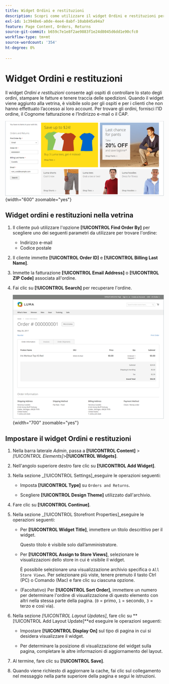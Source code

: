 ```yaml
---
title: Widget Ordini e restituzioni
description: Scopri come utilizzare il widget Ordini e restituzioni per consentire ai clienti di controllare lo stato dei loro ordini, stampare le fatture e tenere traccia delle spedizioni.
exl-id: 1c3948e6-a0de-4ee4-8abf-10ab845a94a7
feature: Page Content, Orders, Returns
source-git-commit: b659c7e1e8f2ae9883f1e24d8045d6dd1e90cfc0
workflow-type: tm+mt
source-wordcount: '354'
ht-degree: 0%

---
```


# Widget Ordini e restituzioni

Il widget _Ordini e restituzioni_ consente agli ospiti di controllare lo stato degli ordini, stampare le fatture e tenere traccia delle spedizioni. Quando il widget viene aggiunto alla vetrina, è visibile solo per gli ospiti e per i clienti che non hanno effettuato l’accesso ai loro account. Per trovare gli ordini, fornisci l’ID ordine, il Cognome fatturazione e l’Indirizzo e-mail o il CAP.

![Widget Ordini e restituzioni nella barra laterale della vetrina](./assets/storefront-widget-orders-returns-sidebar.png){width="600" zoomable="yes"}

## Widget ordini e restituzioni nella vetrina

1. Il cliente può utilizzare l&#39;opzione **[!UICONTROL Find Order By]** per scegliere uno dei seguenti parametri da utilizzare per trovare l&#39;ordine:

   - Indirizzo e-mail
   - Codice postale

1. Il cliente immette **[!UICONTROL Order ID]** e **[!UICONTROL Billing Last Name]**.

1. Immette la fatturazione **[!UICONTROL Email Address]** o **[!UICONTROL ZIP Code]** associata all&#39;ordine.

1. Fai clic su **[!UICONTROL Search]** per recuperare l&#39;ordine.

   ![Informazioni sull&#39;ordine visualizzate nella vetrina](./assets/storefront-widget-orders-returns-view.png){width="700" zoomable="yes"}

## Impostare il widget Ordini e restituzioni

1. Nella barra laterale _Admin_, passa a **[!UICONTROL Content]** > _[!UICONTROL Elements]_>**[!UICONTROL Widgets]**.

1. Nell&#39;angolo superiore destro fare clic su **[!UICONTROL Add Widget]**.

1. Nella sezione _[!UICONTROL Settings]_eseguire le operazioni seguenti:

   - Imposta **[!UICONTROL Type]** su `Orders and Returns`.

   - Scegliere **[!UICONTROL Design Theme]** utilizzato dall&#39;archivio.

1. Fare clic su **[!UICONTROL Continue]**.

1. Nella sezione _[!UICONTROL Storefront Properties]_eseguire le operazioni seguenti:

   - Per **[!UICONTROL Widget Title]**, immettere un titolo descrittivo per il widget.

     Questo titolo è visibile solo dall’amministratore.

   - Per **[!UICONTROL Assign to Store Views]**, selezionare le visualizzazioni dello store in cui è visibile il widget.

     È possibile selezionare una visualizzazione archivio specifica o `All Store Views`. Per selezionare più viste, tenere premuto il tasto Ctrl (PC) o Comando (Mac) e fare clic su ciascuna opzione.

   - (Facoltativo) Per **[!UICONTROL Sort Order]**, immettere un numero per determinare l&#39;ordine di visualizzazione di questo elemento con altri nella stessa parte della pagina. (`0` = primo, `1` = secondo, `3` = terzo e così via).

1. Nella sezione _[!UICONTROL Layout Updates]_, fare clic su **[!UICONTROL Add Layout Update]**ed eseguire le operazioni seguenti:

   - Impostare **[!UICONTROL Display On]** sul tipo di pagina in cui si desidera visualizzare il widget.

   - Per determinare la posizione di visualizzazione del widget sulla pagina, completare le altre informazioni di aggiornamento del layout.

1. Al termine, fare clic su **[!UICONTROL Save]**.

1. Quando viene richiesto di aggiornare la cache, fai clic sul collegamento nel messaggio nella parte superiore della pagina e segui le istruzioni.
